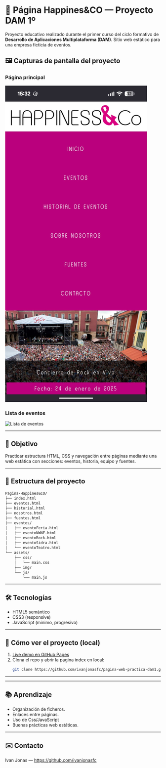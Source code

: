  
# 🎉 Página Happines&CO — Proyecto DAM 1º

Proyecto educativo realizado durante el primer curso del ciclo formativo de **Desarrollo de Aplicaciones Multiplataforma (DAM)**. Sitio web estático para una empresa ficticia de eventos.


## 🖼️ Capturas de pantalla del proyecto

### Página principal
![Página principal de Happines&CO](assets/ImagenWeb.jpg)

### Lista de eventos
![Lista de eventos](assets/otra-imagenweb2.jpg)


---

## 📌 Objetivo
Practicar estructura HTML, CSS y navegación entre páginas mediante una web estática con secciones: eventos, historia, equipo y fuentes.

---

## 📁 Estructura del proyecto
```
Pagina-Happines&CO/
├── index.html
├── eventos.html
├── historial.html
├── nosotros.html
├── fuentes.html
├── eventos/
│   ├── eventoFeria.html
│   ├── eventoNWNF.html
│   ├── eventoRock.html
│   ├── eventoSidra.html
│   └── eventoTeatro.html
└── assets/
    ├── css/
    │   └── main.css
    ├── img/
    └── js/
        └── main.js
```

---

## 🛠 Tecnologías
- HTML5 semántico
- CSS3 (responsive)
- JavaScript (mínimo, progresivo)

---

## 🚀 Cómo ver el proyecto (local)
1. [Live demo en GitHub Pages](https://ivanjonasfc.github.io/pagina-web-practica-dam1/index.html) 
2. Clona el repo y abrir la pagina index en local:
   ```bash
   git clone https://github.com/ivanjonasfc/pagina-web-practica-dam1.git
   
   ```

---

---

## 📚 Aprendizaje
- Organización de ficheros.
- Enlaces entre páginas.
- Uso de Css/JavaScript
- Buenas prácticas web estáticas.

---

## ✉️ Contacto
Ivan Jonas — https://github.com/ivanjonasfc

 
